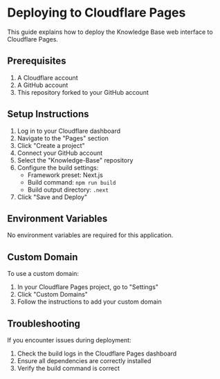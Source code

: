 # Deploying to Cloudflare Pages

This guide explains how to deploy the Knowledge Base web interface to Cloudflare Pages.

## Prerequisites

1. A Cloudflare account
2. A GitHub account
3. This repository forked to your GitHub account

## Setup Instructions

1. Log in to your Cloudflare dashboard
2. Navigate to the "Pages" section
3. Click "Create a project"
4. Connect your GitHub account
5. Select the "Knowledge-Base" repository
6. Configure the build settings:
   - Framework preset: Next.js
   - Build command: `npm run build`
   - Build output directory: `.next`
7. Click "Save and Deploy"

## Environment Variables

No environment variables are required for this application.

## Custom Domain

To use a custom domain:
1. In your Cloudflare Pages project, go to "Settings"
2. Click "Custom Domains"
3. Follow the instructions to add your custom domain

## Troubleshooting

If you encounter issues during deployment:
1. Check the build logs in the Cloudflare Pages dashboard
2. Ensure all dependencies are correctly installed
3. Verify the build command is correct